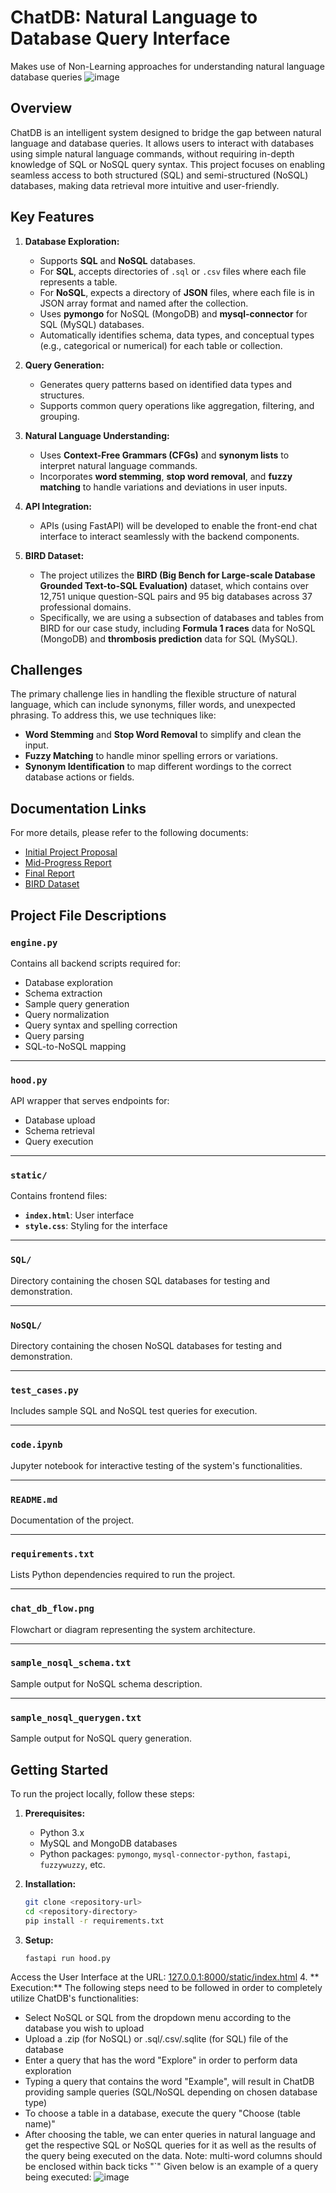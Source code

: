 # ChatDB: Natural Language to Database Query Interface
Makes use of Non-Learning approaches for understanding natural language database queries
![image](chat_db_flow.png)

## Overview
ChatDB is an intelligent system designed to bridge the gap between natural language and database queries. It allows users to interact with databases using simple natural language commands, without requiring in-depth knowledge of SQL or NoSQL query syntax. This project focuses on enabling seamless access to both structured (SQL) and semi-structured (NoSQL) databases, making data retrieval more intuitive and user-friendly.

## Key Features
1. **Database Exploration:**
   - Supports **SQL** and **NoSQL** databases.
   - For **SQL**, accepts directories of `.sql` or `.csv` files where each file represents a table.
   - For **NoSQL**, expects a directory of **JSON** files, where each file is in JSON array format and named after the collection.
   - Uses **pymongo** for NoSQL (MongoDB) and **mysql-connector** for SQL (MySQL) databases.
   - Automatically identifies schema, data types, and conceptual types (e.g., categorical or numerical) for each table or collection.

2. **Query Generation:**
   - Generates query patterns based on identified data types and structures.
   - Supports common query operations like aggregation, filtering, and grouping.

3. **Natural Language Understanding:**
   - Uses **Context-Free Grammars (CFGs)** and **synonym lists** to interpret natural language commands.
   - Incorporates **word stemming**, **stop word removal**, and **fuzzy matching** to handle variations and deviations in user inputs.

4. **API Integration:**
   - APIs (using FastAPI) will be developed to enable the front-end chat interface to interact seamlessly with the backend components.

5. **BIRD Dataset:**
   - The project utilizes the **BIRD (Big Bench for Large-scale Database Grounded Text-to-SQL Evaluation)** dataset, which contains over 12,751 unique question-SQL pairs and 95 big databases across 37 professional domains.
   - Specifically, we are using a subsection of databases and tables from BIRD for our case study, including **Formula 1 races** data for NoSQL (MongoDB) and **thrombosis prediction** data for SQL (MySQL).

## Challenges
The primary challenge lies in handling the flexible structure of natural language, which can include synonyms, filler words, and unexpected phrasing. To address this, we use techniques like:
- **Word Stemming** and **Stop Word Removal** to simplify and clean the input.
- **Fuzzy Matching** to handle minor spelling errors or variations.
- **Synonym Identification** to map different wordings to the correct database actions or fields.

## Documentation Links
For more details, please refer to the following documents:
- [Initial Project Proposal](https://docs.google.com/document/d/1LIhxhNNjjJuYYTX6u0cONyoX1thEeESxuwI5pzT27No/edit?usp=sharing)
- [Mid-Progress Report](https://docs.google.com/document/d/1Yg6HRxdifWvS_QJRwJ7FEadRKbyaoDQ3uxtJpHb8Yg8/edit?usp=sharing)
- [Final Report](https://docs.google.com/document/d/1gKjGhpAoElTKi9B7CRJOXY8aMHNmCQPl4IewmJI1rFk/edit?usp=sharing)
- [BIRD Dataset](https://drive.google.com/file/d/1OwISGcBySjV1Hvhf3D8PWpt4r0-eRGVF/view?usp=sharing)

## Project File Descriptions

### `engine.py`
Contains all backend scripts required for:
- Database exploration
- Schema extraction
- Sample query generation
- Query normalization
- Query syntax and spelling correction
- Query parsing
- SQL-to-NoSQL mapping

---

### `hood.py`
API wrapper that serves endpoints for:
- Database upload
- Schema retrieval
- Query execution

---

### `static/`
Contains frontend files:
- **`index.html`**: User interface
- **`style.css`**: Styling for the interface

---

### `SQL/`
Directory containing the chosen SQL databases for testing and demonstration.

---

### `NoSQL/`
Directory containing the chosen NoSQL databases for testing and demonstration.

---

### `test_cases.py`
Includes sample SQL and NoSQL test queries for execution.

---

### `code.ipynb`
Jupyter notebook for interactive testing of the system's functionalities.

---

### `README.md`
Documentation of the project.

---

### `requirements.txt`
Lists Python dependencies required to run the project.

---

### `chat_db_flow.png`
Flowchart or diagram representing the system architecture.

---

### `sample_nosql_schema.txt`
Sample output for NoSQL schema description.

---

### `sample_nosql_querygen.txt`
Sample output for NoSQL query generation.


## Getting Started
To run the project locally, follow these steps:
1. **Prerequisites:**
   - Python 3.x
   - MySQL and MongoDB databases
   - Python packages: `pymongo`, `mysql-connector-python`, `fastapi`, `fuzzywuzzy`, etc.

2. **Installation:**
   ```bash
   git clone <repository-url>
   cd <repository-directory>
   pip install -r requirements.txt

3. **Setup:**
   ```bash
   fastapi run hood.py
   

Access the User Interface at the URL: [127.0.0.1:8000/static/index.html](http://127.0.0.1:8000/static/index.html)
4. ** Execution:**
The following steps need to be followed in order to completely utilize ChatDB's functionalities:
   - Select NoSQL or SQL from the dropdown menu according to the database you wish to upload
   - Upload a .zip (for NoSQL) or .sql/.csv/.sqlite (for SQL) file of the database
   - Enter a query that has the word "Explore" in order to perform data exploration
   - Typing a query that contains the word "Example", will result in ChatDB providing sample queries (SQL/NoSQL depending on chosen database type)
   - To choose a table in a database, execute the query "Choose (table name)"
   - After choosing the table, we can enter queries in natural language and get the respective SQL or NoSQL queries for it as well as the results of the query being executed on the data. Note: multi-word columns should be enclosed within back ticks "`"
Given below is an example of a query being executed:
![image](example_query.png)


